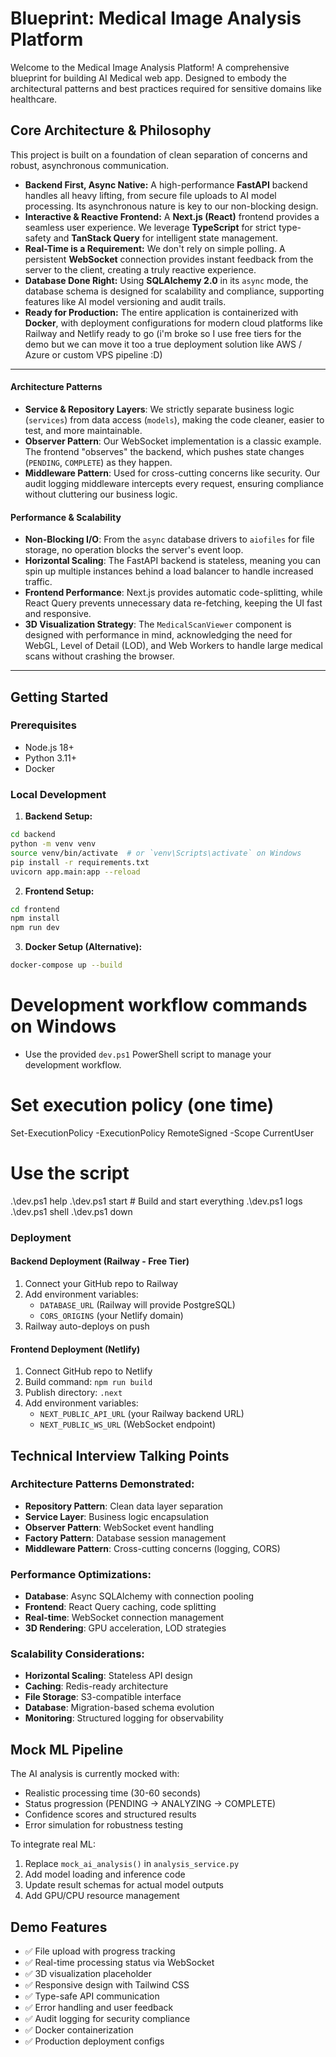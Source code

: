 # Blueprint: Medical Image Analysis Platform

Welcome to the Medical Image Analysis Platform! A comprehensive blueprint for building AI Medical web app. Designed to embody the architectural patterns and best practices required for sensitive domains like healthcare.

## Core Architecture & Philosophy

This project is built on a foundation of clean separation of concerns and robust, asynchronous communication.

-   **Backend First, Async Native:** A high-performance **FastAPI** backend handles all heavy lifting, from secure file uploads to AI model processing. Its asynchronous nature is key to our non-blocking design.
-   **Interactive & Reactive Frontend:** A **Next.js (React)** frontend provides a seamless user experience. We leverage **TypeScript** for strict type-safety and **TanStack Query** for intelligent state management.
-   **Real-Time is a Requirement:** We don't rely on simple polling. A persistent **WebSocket** connection provides instant feedback from the server to the client, creating a truly reactive experience.
-   **Database Done Right:** Using **SQLAlchemy 2.0** in its `async` mode, the database schema is designed for scalability and compliance, supporting features like AI model versioning and audit trails.
-   **Ready for Production:** The entire application is containerized with **Docker**, with deployment configurations for modern cloud platforms like Railway and Netlify ready to go (i'm broke so I use free tiers for the demo but we can move it too a true deployment solution like AWS / Azure or custom VPS pipeline :D)

---


#### **Architecture Patterns**
*   **Service & Repository Layers**: We strictly separate business logic (`services`) from data access (`models`), making the code cleaner, easier to test, and more maintainable.
*   **Observer Pattern**: Our WebSocket implementation is a classic example. The frontend "observes" the backend, which pushes state changes (`PENDING`, `COMPLETE`) as they happen.
*   **Middleware Pattern**: Used for cross-cutting concerns like security. Our audit logging middleware intercepts every request, ensuring compliance without cluttering our business logic.

#### **Performance & Scalability**
*   **Non-Blocking I/O**: From the `async` database drivers to `aiofiles` for file storage, no operation blocks the server's event loop.
*   **Horizontal Scaling**: The FastAPI backend is stateless, meaning you can spin up multiple instances behind a load balancer to handle increased traffic.
*   **Frontend Performance**: Next.js provides automatic code-splitting, while React Query prevents unnecessary data re-fetching, keeping the UI fast and responsive.
*   **3D Visualization Strategy**: The `MedicalScanViewer` component is designed with performance in mind, acknowledging the need for WebGL, Level of Detail (LOD), and Web Workers to handle large medical scans without crashing the browser.

---

## Getting Started

### Prerequisites
- Node.js 18+
- Python 3.11+
- Docker

### Local Development

1. **Backend Setup:**
```bash
cd backend
python -m venv venv
source venv/bin/activate  # or `venv\Scripts\activate` on Windows
pip install -r requirements.txt
uvicorn app.main:app --reload
```

2. **Frontend Setup:**
```bash
cd frontend
npm install
npm run dev
```

3. **Docker Setup (Alternative):**
```bash
docker-compose up --build
```

# Development workflow commands on Windows
- Use the provided `dev.ps1` PowerShell script to manage your development workflow.

# Set execution policy (one time)
Set-ExecutionPolicy -ExecutionPolicy RemoteSigned -Scope CurrentUser

# Use the script
.\dev.ps1 help
.\dev.ps1 start    # Build and start everything
.\dev.ps1 logs
.\dev.ps1 shell
.\dev.ps1 down

### Deployment

#### Backend Deployment (Railway - Free Tier)
1. Connect your GitHub repo to Railway
2. Add environment variables:
   - `DATABASE_URL` (Railway will provide PostgreSQL)
   - `CORS_ORIGINS` (your Netlify domain)
3. Railway auto-deploys on push

#### Frontend Deployment (Netlify)
1. Connect GitHub repo to Netlify
2. Build command: `npm run build`
3. Publish directory: `.next`
4. Add environment variables:
   - `NEXT_PUBLIC_API_URL` (your Railway backend URL)
   - `NEXT_PUBLIC_WS_URL` (WebSocket endpoint)

## Technical Interview Talking Points

### Architecture Patterns Demonstrated:
- **Repository Pattern**: Clean data layer separation
- **Service Layer**: Business logic encapsulation  
- **Observer Pattern**: WebSocket event handling
- **Factory Pattern**: Database session management
- **Middleware Pattern**: Cross-cutting concerns (logging, CORS)

### Performance Optimizations:
- **Database**: Async SQLAlchemy with connection pooling
- **Frontend**: React Query caching, code splitting
- **Real-time**: WebSocket connection management
- **3D Rendering**: GPU acceleration, LOD strategies

### Scalability Considerations:
- **Horizontal Scaling**: Stateless API design
- **Caching**: Redis-ready architecture
- **File Storage**: S3-compatible interface
- **Database**: Migration-based schema evolution
- **Monitoring**: Structured logging for observability

## Mock ML Pipeline

The AI analysis is currently mocked with:
- Realistic processing time (30-60 seconds)
- Status progression (PENDING → ANALYZING → COMPLETE)
- Confidence scores and structured results
- Error simulation for robustness testing

To integrate real ML:
1. Replace `mock_ai_analysis()` in `analysis_service.py`
2. Add model loading and inference code
3. Update result schemas for actual model outputs
4. Add GPU/CPU resource management

## Demo Features

- ✅ File upload with progress tracking
- ✅ Real-time processing status via WebSocket
- ✅ 3D visualization placeholder
- ✅ Responsive design with Tailwind CSS
- ✅ Type-safe API communication
- ✅ Error handling and user feedback
- ✅ Audit logging for security compliance
- ✅ Docker containerization
- ✅ Production deployment configs